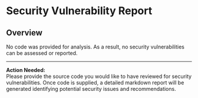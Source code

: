 # Security Vulnerability Report

## Overview

No code was provided for analysis. As a result, no security vulnerabilities can be assessed or reported.

---

**Action Needed:**  
Please provide the source code you would like to have reviewed for security vulnerabilities. Once code is supplied, a detailed markdown report will be generated identifying potential security issues and recommendations.